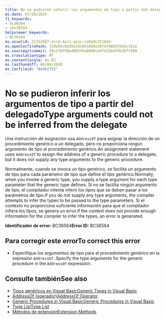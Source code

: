 ```yaml
---
title: No se pudieron inferir los argumentos de tipo a partir del delegado
ms.date: 07/20/2015
f1_keywords:
- bc36564
- vbc36564
helpviewer_keywords:
- BC36564
ms.assetid: 21312807-e1cd-4ac1-ae1c-c28a9c25164d
ms.openlocfilehash: f29e92c8245e33c0418d9a387070b03f645c331e
ms.sourcegitcommit: f8c270376ed905f6a8896ce0fe25b4f4b38ff498
ms.translationtype: MT
ms.contentlocale: es-ES
ms.lasthandoff: 06/04/2020
ms.locfileid: "84362753"
---
```

# <a name="type-arguments-could-not-be-inferred-from-the-delegate"></a><span data-ttu-id="71366-102">No se pudieron inferir los argumentos de tipo a partir del delegado</span><span class="sxs-lookup"><span data-stu-id="71366-102">Type arguments could not be inferred from the delegate</span></span>
<span data-ttu-id="71366-103">Una instrucción de asignación usa `AddressOf` para asignar la dirección de un procedimiento genérico a un delegado, pero no proporciona ningún argumento de tipo al procedimiento genérico.</span><span class="sxs-lookup"><span data-stu-id="71366-103">An assignment statement uses `AddressOf` to assign the address of a generic procedure to a delegate, but it does not supply any type arguments to the generic procedure.</span></span>  
  
 <span data-ttu-id="71366-104">Normalmente, cuando se invoca un tipo genérico, se facilita un argumento de tipo para cada parámetro de tipo que define el tipo genérico.</span><span class="sxs-lookup"><span data-stu-id="71366-104">Normally, when you invoke a generic type, you supply a type argument for each type parameter that the generic type defines.</span></span> <span data-ttu-id="71366-105">Si no se facilita ningún argumento de tipo, el compilador intenta inferir los tipos que se deben pasar a los parámetros de tipo.</span><span class="sxs-lookup"><span data-stu-id="71366-105">If you do not supply any type arguments, the compiler attempts to infer the types to be passed to the type parameters.</span></span> <span data-ttu-id="71366-106">Si el contexto no proporciona suficiente información para que el compilador infiera los tipos, se genera un error.</span><span class="sxs-lookup"><span data-stu-id="71366-106">If the context does not provide enough information for the compiler to infer the types, an error is generated.</span></span>  
  
 <span data-ttu-id="71366-107">**Identificador de error:** BC36564</span><span class="sxs-lookup"><span data-stu-id="71366-107">**Error ID:** BC36564</span></span>  
  
## <a name="to-correct-this-error"></a><span data-ttu-id="71366-108">Para corregir este error</span><span class="sxs-lookup"><span data-stu-id="71366-108">To correct this error</span></span>  
  
- <span data-ttu-id="71366-109">Especifique los argumentos de tipo para el procedimiento genérico en la expresión `AddressOf` .</span><span class="sxs-lookup"><span data-stu-id="71366-109">Specify the type arguments for the generic procedure in the `AddressOf` expression.</span></span>  
  
## <a name="see-also"></a><span data-ttu-id="71366-110">Consulte también</span><span class="sxs-lookup"><span data-stu-id="71366-110">See also</span></span>

- [<span data-ttu-id="71366-111">Tipos genéricos en Visual Basic</span><span class="sxs-lookup"><span data-stu-id="71366-111">Generic Types in Visual Basic</span></span>](../../programming-guide/language-features/data-types/generic-types.md)
- [<span data-ttu-id="71366-112">AddressOf (operador)</span><span class="sxs-lookup"><span data-stu-id="71366-112">AddressOf Operator</span></span>](../operators/addressof-operator.md)
- [<span data-ttu-id="71366-113">Generic Procedures in Visual Basic</span><span class="sxs-lookup"><span data-stu-id="71366-113">Generic Procedures in Visual Basic</span></span>](../../programming-guide/language-features/data-types/generic-procedures.md)
- [<span data-ttu-id="71366-114">Type List</span><span class="sxs-lookup"><span data-stu-id="71366-114">Type List</span></span>](../statements/type-list.md)
- [<span data-ttu-id="71366-115">Métodos de extensión</span><span class="sxs-lookup"><span data-stu-id="71366-115">Extension Methods</span></span>](../../programming-guide/language-features/procedures/extension-methods.md)
